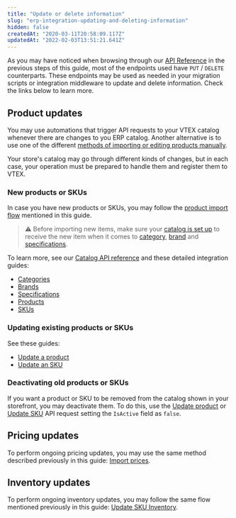 ```yaml
---
title: "Update or delete information"
slug: "erp-integration-updating-and-deleting-information"
hidden: false
createdAt: "2020-03-11T20:58:09.117Z"
updatedAt: "2022-02-03T13:51:21.641Z"
---
```

As you may have noticed when browsing through our [API Reference](https://developers.vtex.com/docs/api-reference) in the previous steps of this guide, most of the endpoints used have `PUT` / `DELETE` counterparts. These endpoints may be used as needed in your migration scripts or integration middleware to update and delete information. Check the links below to learn more.


## Product updates
You may use automations that trigger API requests to your VTEX catalog whenever there are changes to you ERP catalog. Another alternative is to use one of the different [methods of importing or editing products manually](https://developers.vtex.com/docs/guides/erp-integration-import-products#import-product).

Your store's catalog may go through different kinds of changes, but in each case, your operation must be prepared to handle them and register them to VTEX.


### New products or SKUs
In case you have new products or SKUs, you may follow the [product import flow](https://developers.vtex.com/docs/guides/erp-integration-import-products#import-product) mentioned in this guide.

>⚠️ Before importing new items, make sure your [catalog is set up](https://developers.vtex.com/docs/guides/erp-integration-set-up-catalog) to receive the new item when it comes to [category](https://developers.vtex.com/docs/guides/erp-integration-set-up-catalog#create-departments-categories-and-subcategories), [brand](https://developers.vtex.com/docs/guides/erp-integration-set-up-catalog#create-departments-categories-and-subcategories) and [specifications](https://developers.vtex.com/docs/guides/erp-integration-set-up-catalog#create-departments-categories-and-subcategories).

To learn more, see our [Catalog API reference](https://developers.vtex.com/docs/guides/catalog-api-overview) and these detailed integration guides:
- [Categories](https://developers.vtex.com/docs/guides/categories)
- [Brands](https://developers.vtex.com/docs/guides/brands)
- [Specifications](https://developers.vtex.com/docs/guides/specifications)
- [Products](https://developers.vtex.com/docs/guides/products)
- [SKUs](https://developers.vtex.com/docs/guides/skus)


### Updating existing products or SKUs

See these guides:
- [Update a product](https://developers.vtex.com/docs/guides/products#update-a-product)
- [Update an SKU](https://developers.vtex.com/docs/guides/skus#update-sku)


### Deactivating old products or SKUs
If you want a product or SKU to be removed from the catalog shown in your storefront, you may deactivate them. To do this, use the [Update product](https://developers.vtex.com/docs/api-reference/catalog-api#put-/api/catalog/pvt/product/-productId-) or [Update SKU](https://developers.vtex.com/docs/api-reference/catalog-api#put-/api/catalog/pvt/stockkeepingunit/-skuId-) API request setting the `IsActive` field as `false`.


## Pricing updates
To perform ongoing pricing updates, you may use the same method described previously in this guide: [Import prices](https://developers.vtex.com/docs/guides/erp-integration-import-prices#set-base-price).


## Inventory updates
To perform ongoing inventory updates, you may follow the same flow mentioned previously in this guide: [Update SKU Inventory](https://developers.vtex.com/docs/guides/erp-integration-import-inventory#update-sku-inventory).